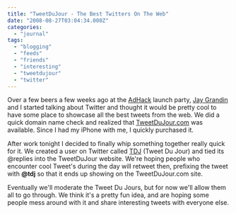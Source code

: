 ```yaml
---
title: "TweetDuJour - The Best Twitters On The Web"
date: "2008-08-27T03:04:34.000Z"
categories: 
  - "journal"
tags: 
  - "blogging"
  - "feeds"
  - "friends"
  - "interesting"
  - "tweetdujour"
  - "twitter"
---
```


Over a few beers a few weeks ago at the [AdHack](http://adhack.com) launch party, [Jay Grandin](http://jaygrandin.com) and I started talking about Twitter and thought it would be pretty cool to have some place to showcase all the best tweets from the web. We did a quick domain name check and realized that [TweetDuJour.com](http://www.tweetdujour.com) was available. Since I had my iPhone with me, I quickly purchased it.

After work tonight I decided to finally whip something together really quick for it. We created a user on Twitter called [TDJ](http://twitter.com/tdj) (Tweet Du Jour) and tied its @replies into the TweetDuJour website. We're hoping people who encounter cool Tweet's during the day will retweet then, prefixing the tweet with **@tdj** so that it ends up showing on the TweetDuJour.com site.

Eventually we'll moderate the Tweet Du Jours, but for now we'll allow them all to go through. We think it's a pretty fun idea, and are hoping some people mess around with it and share interesting tweets with everyone else.
